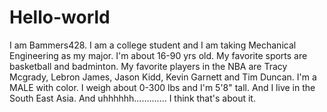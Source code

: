 # Hello-world 

I am Bammers428.
I am a college student and I am taking Mechanical Engineering as my major.
I'm about 16-90 yrs old.
My favorite sports are basketball and badminton. My favorite players in the NBA are Tracy Mcgrady, Lebron James, Jason Kidd, Kevin Garnett and Tim Duncan. 
I'm a MALE with color.
I weigh about 0-300 lbs and I'm 5'8" tall. And I live in the South East Asia. And uhhhhhh............. I think that's about it.
